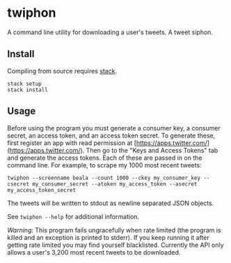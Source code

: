 # twiphon

A command line utility for downloading a user's tweets. A tweet siphon.

## Install

Compiling from source requires [stack](http://docs.haskellstack.org/en/stable/README/).

```
stack setup
stack install
```

## Usage

Before using the program you must generate a consumer key, a consumer secret, an access token, and an access token secret. To generate these, first register an app with read permission at [https://apps.twitter.com/](https://apps.twitter.com/). Then go to the "Keys and Access Tokens" tab and generate the access tokens. Each of these are passed in on the command line. For example, to scrape my 1000 most recent tweets:

```
twiphon --screenname beala --count 1000 --ckey my_consumer_key --csecret my_consumer_secret --atoken my_access_token --asecret my_access_token_secret
```

The tweets will be written to stdout as newline separated JSON objects.

See `twiphon --help` for additional information.

*Warning:* This program fails ungracefully when rate limited (the program is killed and an exception is printed to stderr). If you keep running it after getting rate limited you may find yourself blacklisted. Currently the API only allows a user's 3,200 most recent tweets to be downloaded.
